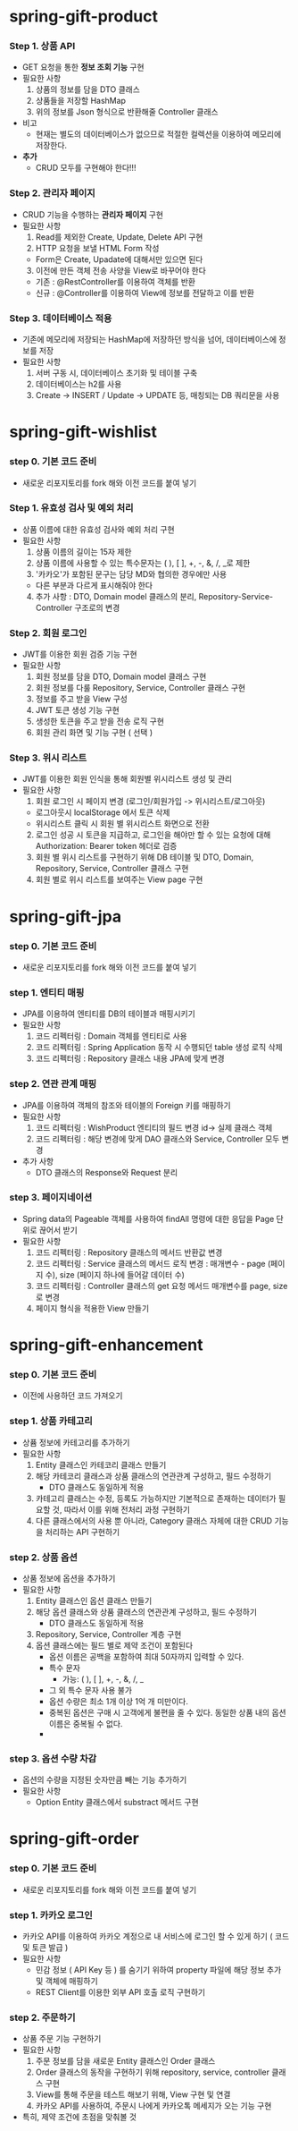 # spring-gift-product
### Step 1. 상품 API
- GET 요청을 통한 **정보 조회 기능** 구현
- 필요한 사항
  1. 상품의 정보를 담을 DTO 클래스
  2. 상품들을 저장할 HashMap
  3. 위의 정보를 Json 형식으로 반환해줄 Controller 클래스
- 비고
  - 현재는 별도의 데이터베이스가 없으므로 적절한 컬렉션을 이용하여 메모리에 저장한다.
- **추가**
  - CRUD 모두를 구현해야 한다!!!

### Step 2. 관리자 페이지
- CRUD 기능을 수행하는 **관리자 페이지** 구현
- 필요한 사항
  1. Read를 제외한 Create, Update, Delete API 구현
  2. HTTP 요청을 보낼 HTML Form 작성
  - Form은 Create, Upadate에 대해서만 있으면 된다
  3. 이전에 만든 객체 전송 사양을 View로 바꾸어야 한다
  - 기존 : @RestController를 이용하여 객체를 반환
  - 신규 : @Controller를 이용하여 View에 정보를 전달하고 이를 반환

### Step 3. 데이터베이스 적용
- 기존에 메모리에 저장되는 HashMap에 저장하던 방식을 넘어, 데이터베이스에 정보를 저장
- 필요한 사항
  1. 서버 구동 시, 데이터베이스 초기화 및 테이블 구축
  2. 데이터베이스는 h2를 사용
  3. Create -> INSERT / Update -> UPDATE 등, 매칭되는 DB 쿼리문을 사용

# spring-gift-wishlist
### step 0. 기본 코드 준비
- 새로운 리포지토리를 fork 해와 이전 코드를 붙여 넣기

### Step 1. 유효성 검사 및 예외 처리
- 상품 이름에 대한 유효성 검사와 예외 처리 구현
- 필요한 사항
  1. 상품 이름의 길이는 15자 제한
  2. 상품 이름에 사용할 수 있는 특수문자는 ( ), [ ], +, -, &, /, _로 제한
  3. '카카오'가 포함된 문구는 담당 MD와 협의한 경우에만 사용
  - 다른 부분과 다르게 표시해줘야 한다
  4. 추가 사항 : DTO, Domain model 클래스의 분리, Repository-Service-Controller 구조로의 변경

### Step 2. 회원 로그인
- JWT를 이용한 회원 검증 기능 구현
- 필요한 사항
  1. 회원 정보를 담을 DTO, Domain model 클래스 구현
  2. 회원 정보를 다룰 Repository, Service, Controller 클래스 구현
  3. 정보를 주고 받을 View 구성
  4. JWT 토큰 생성 기능 구현
  5. 생성한 토큰을 주고 받을 전송 로직 구현
  6. 회원 관리 화면 및 기능 구현 ( 선택 )

### Step 3. 위시 리스트
- JWT를 이용한 회원 인식을 통해 회원별 위시리스트 생성 및 관리
- 필요한 사항
  1. 회원 로그인 시 페이지 변경 (로그인/회원가입 -> 위시리스트/로그아웃)
  - 로그아웃시 localStorage 에서 토큰 삭제
  - 위시리스트 클릭 시 회원 별 위시리스트 화면으로 전환
  2. 로그인 성공 시 토큰을 지급하고, 로그인을 해야만 할 수 있는 요청에 대해 Authorization: Bearer token 헤더로 검증
  3. 회원 별 위시 리스트를 구현하기 위해 DB 테이블 및 DTO, Domain, Repository, Service, Controller 클래스 구현
  4. 회원 별로 위시 리스트를 보여주는 View page 구현

# spring-gift-jpa
### step 0. 기본 코드 준비
- 새로운 리포지토리를 fork 해와 이전 코드를 붙여 넣기

### step 1. 엔티티 매핑
- JPA를 이용하여 엔티티를 DB의 테이블과 매핑시키기
- 필요한 사항
  1. 코드 리펙터링 : Domain 객체를 엔티티로 사용
  2. 코드 리펙터링 : Spring Application 동작 시 수행되던 table 생성 로직 삭제
  3. 코드 리펙터링 : Repository 클래스 내용 JPA에 맞게 변경

### step 2. 연관 관계 매핑
- JPA를 이용하여 객체의 참조와 테이블의 Foreign 키를 매핑하기
- 필요한 사항
  1. 코드 리펙터링 : WishProduct 엔티티의 필드 변경 id-> 실제 클래스 객체
  2. 코드 리펙터링 : 해당 변경에 맞게 DAO 클래스와 Service, Controller 모두 변경
- 추가 사항
  - DTO 클래스의 Response와 Request 분리

### step 3. 페이지네이션
- Spring data의 Pageable 객체를 사용하여 findAll 명령에 대한 응답을 Page 단위로 끊어서 받기
- 필요한 사항
  1. 코드 리펙터링 : Repository 클래스의 메서드 반환값 변경
  2. 코드 리펙터링 : Service 클래스의 메서드 로직 변경 : 매개변수 - page (페이지 수), size (페이지 하나에 들어갈 데이터 수)
  3. 코드 리펙터링 : Controller 클래스의 get 요청 메서드 매개변수를 page, size로 변경
  4. 페이지 형식을 적용한 View 만들기

# spring-gift-enhancement
### step 0. 기본 코드 준비
- 이전에 사용하던 코드 가져오기

### step 1. 상품 카테고리
- 상퓸 정보에 카테고리를 추가하기
- 필요한 사항
  1. Entity 클래스인 카테코리 클래스 만들기
  2. 해당 카테코리 클래스과 상품 클래스의 연관관계 구성하고, 필드 수정하기
     - DTO 클래스도 동일하게 적용
  3. 카테고리 클래스는 수정, 등록도 가능하지만 기본적으로 존재하는 데이터가 필요할 것, 따라서 이를 위해 전처리 과정 구현하기
  4. 다른 클래스에서의 사용 뿐 아니라, Category 클래스 자체에 대한 CRUD 기능을 처리하는 API 구현하기

### step 2. 상품 옵션
- 상품 정보에 옵션을 추가하기
- 필요한 사항
  1. Entity 클래스인 옵션 클래스 만들기
  2. 해당 옵션 클래스와 상품 클래스의 연관관계 구성하고, 필드 수정하기
     - DTO 클래스도 동일하게 적용
  3. Repository, Service, Controller 계층 구현
  4. 옵션 클래스에는 필드 별로 제약 조건이 포함된다
     - 옵션 이름은 공백을 포함하여 최대 50자까지 입력할 수 있다.
     - 특수 문자
       - 가능: ( ), [ ], +, -, &, /, _
     - 그 외 특수 문자 사용 불가
     - 옵션 수량은 최소 1개 이상 1억 개 미만이다.
     - 중복된 옵션은 구매 시 고객에게 불편을 줄 수 있다. 동일한 상품 내의 옵션 이름은 중복될 수 없다.
     - 
### step 3. 옵션 수량 차감
- 옵션의 수량을 지정된 숫자만큼 빼는 기능 추가하기
- 필요한 사항
  - Option Entity 클래스에서 substract 메서드 구현

# spring-gift-order
### step 0. 기본 코드 준비
- 새로운 리포지토리를 fork 해와 이전 코드를 붙여 넣기

### step 1. 카카오 로그인
- 카카오 API를 이용하여 카카오 계정으로 내 서비스에 로그인 할 수 있게 하기 ( 코드 및 토큰 발급 )
- 필요한 사항
  - 민감 정보 ( API Key 등 ) 를 숨기기 위하여 property 파일에 해당 정보 추가 및 객체에 매핑하기
  - REST Client를 이용한 외부 API 호출 로직 구현하기

### step 2. 주문하기
- 상품 주문 기능 구현하기
- 필요한 사항
  1. 주문 정보를 담을 새로운 Entity 클래스인 Order 클래스
  2. Order 클래스의 동작을 구현하기 위해 repository, service, controller 클래스 구현
  3. View를 통해 주문을 테스트 해보기 위해, View 구현 및 연결
  4. 카카오 API를 사용하여, 주문시 나에게 카카오톡 메세지가 오는 기능 구현
- 특히, 제약 조건에 초점을 맞춰볼 것
